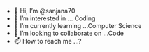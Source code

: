 - 👋 Hi, I’m @sanjana70
- 👀 I’m interested in ... Coding
- 🌱 I’m currently learning ...Computer Science
- 💞️ I’m looking to collaborate on ...Code
- 📫 How to reach me ...?

<!---
sanjana70/sanjana70 is a ✨ special ✨ repository because its `README.md` (this file) appears on your GitHub profile.
You can click the Preview link to take a look at your changes.
--->
